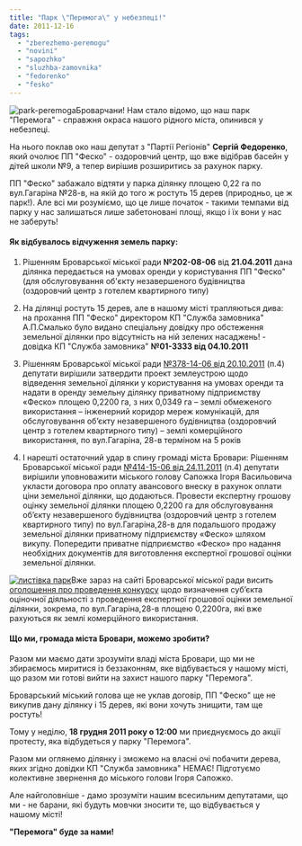```yaml
---
title: "Парк \"Перемога\" у небезпеці!"
date: 2011-12-16
tags: 
  - "zberezhemo-peremogu"
  - "novini"
  - "sapozhko"
  - "sluzhba-zamovnika"
  - "fedorenko"
  - "fesko"
---
```


![](https://mpz.brovary.org/wp-content/uploads/2011/12/park-peremoga.jpg "park-peremoga")Броварчани! Нам стало відомо, що наш парк "Перемога" - справжня окраса нашого рідного міста, опинився у небезпеці.

На нього поклав око наш депутат з "Партії Регіонів" **Сергій Федоренко**, який очолює ПП "Феско" - оздоровчий центр, що вже відібрав басейн у дітей школи №9, а тепер вирішив розширитись за рахунок парку. <!--more-->

ПП "Феско" забажало відтяти у парка ділянку площею 0,22 га по вул.Гагаріна №28-в, на якій до того ж ростуть 15 дерев (природньо, це ж парк!). Але всі ми розуміємо, що це лише початок - такими темпами від парку у нас залишаться лише забетоновані площі, якщо і їх вони у нас не заберуть!

#### Як відбувалось відчуження земель парку:

1) Рішенням Броварської міської ради **№202-08-06** від **21.04.2011** дана ділянка передається на умовах оренди у користування ПП "Феско" (для обслуговування об'єкту незавершеного будівництва (оздоровчий центр з готелем квартирного типу)

2) На ділянці ростуть 15 дерев, але в нашому місті трапляються дива: на прохання ПП "Феско" директором КП "Служба замовника" А.П.Смалько було видано спеціальну довідку про обстеження земельної ділянки про відсутність на ній зелених насаджень! - довідка КП "Служба замовника" **№01-3333 від 04.10.2011**

3) Рішенням Броварської міської ради [№378-14-06 від 20.10.2011](http://www.slideshare.net/sergIlliukhin/3781406-20102011 "Рішення Броварської міської ради") (п.4) депутати вирішили затвердити проект землеустрою щодо відведення земельної ділянки у користування на умовах оренди та надати в оренду земельну ділянку приватному підприємству «Феско» площею 0,2200 га, з них 0,0349 га – землі обмеженого використання – інженерний коридор мереж комунікацій, для обслуговування об’єкту незавершеного будівництва (оздоровчий центр з готелем квартирного типу) – землі комерційного використання, по вул.Гагаріна, 28-в терміном на 5 років

4) І нарешті остаточний удар в спину громаді міста Бровари: Рішенням Броварської міської ради [№414-15-06 від 24.11.2011](http://www.slideshare.net/sergIlliukhin/4141506-24112011 "Рішення Броварської міської ради") (п.4) депутати вирішили уповноважити міського голову Сапожка Ігоря Васильовича укласти договора про оплату авансового внеску в рахунок оплати ціни земельної ділянки, що додаються. Провести експертну грошову оцінку земельної ділянки площею 0,2200 га для обслуговування об’єкту незавершеного будівництва (оздоровчий центр з готелем квартирного типу) по вул.Гагаріна,28-в для подальшого продажу земельної ділянки приватному підприємству «Феско» шляхом викупу. Попередити приватне підприємство «Феско» про надання необхідних документів для виготовлення експертної грошової оцінки земельної ділянки.

[![](https://mpz.brovary.org/wp-content/uploads/2011/12/листівка-парк.png "листівка парк")](https://mpz.brovary.org/wp-content/uploads/2011/12/листівка-парк.png)Вже зараз на сайті Броварської міської ради висить [оголошення про проведення конкурсу](http://www.slideshare.net/sergIlliukhin/ss-11064759 "Оголошення про оцінку ділянки") щодо визначення суб’єкта оціночної діяльності з проведення експертної грошової оцінки земельної ділянки, зокрема, по вул.Гагаріна,28-в площею 0,2200га, які вже рахуються як землі комерційного використання.

#### Що ми, громада міста Бровари, можемо зробити?

Разом ми маємо дати зрозуміти владі міста Бровари, що ми не збираємось миритися із беззаконням, яке відбувається у нашому місті, що разом ми готові вийти на захист нашого парку "Перемога".

Броварський міський голова ще не уклав договір, ПП "Феско" ще не викупив дану ділянку і 15 дерев, які вони хочуть знищити, там ще ростуть!

Тому у неділю, **18 грудня 2011 року о 12:00** ми приєднуємось до акції протесту, яка відбудеться у парку "Перемога".

Разом ми оглянемо ділянку і зможемо на власні очі побачити дерева, яких згідно довідки КП "Служба замовника" НЕМАЄ! Підготуємо колективне звернення до міського голови Ігоря Сапожко.

Але найголовніше - дамо зрозуміти нашим всесильним депутатами, що ми - не барани, які будуть мовчки зносити те, що відбувається у нашому місті!

**"Перемога" буде за нами!**

